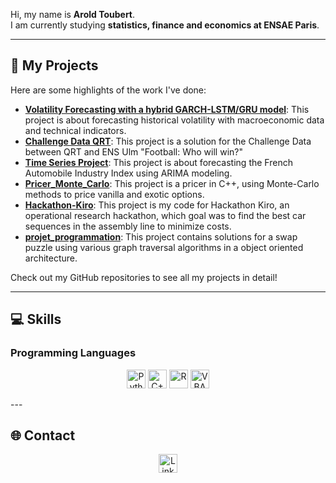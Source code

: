Hi, my name is **Arold Toubert**.  
I am currently studying **statistics, finance and economics at ENSAE Paris**.  

---

## 🚀 My Projects

Here are some highlights of the work I've done:

- [**Volatility Forecasting with a hybrid GARCH-LSTM/GRU model**](https://github.com/atbrt/Volatility_Prediction): This project is about forecasting historical volatility with macroeconomic data and technical indicators.
- [**Challenge Data QRT**](https://github.com/atbrt/qrt_challenge): This project is a solution for the Challenge Data between QRT and ENS Ulm "Football: Who will win?"
- [**Time Series Project**](https://github.com/atbrt/time_series_project): This project is about forecasting the French Automobile Industry Index using ARIMA modeling.
- [**Pricer_Monte_Carlo**](https://github.com/atbrt/Pricer_Monte_Carlo): This project is a pricer in C++, using Monte-Carlo methods to price vanilla and exotic options.
- [**Hackathon-Kiro**](https://github.com/atbrt/Hackathon-Kiro): This project is my code for Hackathon Kiro, an operational research hackathon, which goal was to find the best car sequences in the assembly line to minimize costs.
- [**projet_programmation**](https://github.com/atbrt/projet_programmation): This project contains solutions for a swap puzzle using various graph traversal algorithms in a object oriented architecture.

Check out my GitHub repositories to see all my projects in detail!

---

## 💻 Skills

### Programming Languages
<p align="center">
  <img src="https://img.shields.io/badge/Python-blue?logo=python&logoColor=white" alt="Python" height="30">
  <img src="https://img.shields.io/badge/C%2B%2B-blue?logo=cplusplus&logoColor=white" alt="C++" height="30">
  <img src="https://img.shields.io/badge/R-blue?logo=R&logoColor=white" alt="R" height="30">
  <img src="https://img.shields.io/badge/VBA-green?logo=microsoft&logoColor=white" alt="VBA" height="30">
</p>
---

## 🌐 Contact

<p align="center">
  <a href="https://www.linkedin.com/in/arold-toubert-658a71293/" target="_blank">
    <img src="https://img.shields.io/badge/LinkedIn-blue?logo=linkedin&logoColor=white" alt="LinkedIn" height="30">
  </a>
</p>
